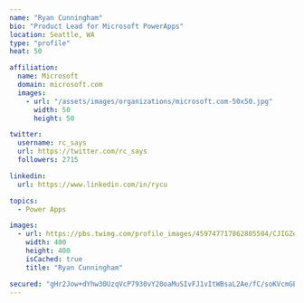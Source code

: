 ```yaml
---
name: "Ryan Cunningham"
bio: "Product Lead for Microsoft PowerApps"
location: Seattle, WA
type: "profile"
heat: 50

affiliation:
  name: Microsoft
  domain: microsoft.com
  images:
    - url: "/assets/images/organizations/microsoft.com-50x50.jpg"
      width: 50
      height: 50

twitter:
  username: rc_says
  url: https://twitter.com/rc_says
  followers: 2715

linkedin:
  url: https://www.linkedin.com/in/rycu

topics:
  - Power Apps

images:
  - url: https://pbs.twimg.com/profile_images/459747717862805504/CJIGZejd_400x400.png
    width: 400
    height: 400
    isCached: true
    title: "Ryan Cunningham"

secured: "gHr2Jow+dYhw30UzqVcP7930vY20oaMuSIvFJ1vItWBsaL2Ae/fC/soKVcmGET2iQxFcgnHqGRbQhwPugq+7MrIWsreSl2JCwpO8misB0N0scpjlpXEvZ6czrLvUDKbjGeuudvmxwUyBNr2fISEJH2YsFNhf/xpvH0V4x4su0Plq/iilBhG0yXGq6wVSuCtw7xQd073Tmp3i5hkIZGWxLK4oel/40YA7vnogl1I+gwMP3wtrd+O+Owe0L67ubWscgXXEqXi9CNNZZdubLwMx/r3qNd7Lyvq3LziaB7HJqZxG9hJjDPJWWHLJCsRpOIc/zolx9HD86nufkyJGDAaTm+3Y0PSk3tbsihx/4KBrU59g/V7BXYMFkkjBZcvLUvZfzPUVnfyQWrSjle2jfnBmmSIj481Ke/mbwXyUFNlz+lQ=;YaftJRHNzriIfj8fdrWcMw=="
---
```


